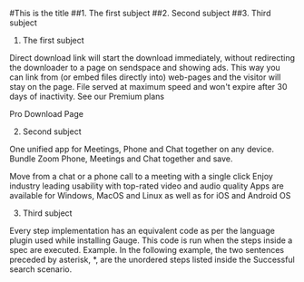 #This is the title
##1. The first subject
##2. Second subject
##3. Third subject


1. The first subject

Direct download link will start the download immediately, without redirecting the downloader to a page on sendspace and showing ads. This way you can link from (or embed files directly into) web-pages and the visitor will stay on the page. File served at maximum speed and won't expire after 30 days of inactivity. See our Premium plans

Pro Download Page

2. Second subject

One unified app for Meetings, Phone and Chat together on any device. Bundle Zoom Phone, Meetings and Chat together and save.

Move from a chat or a phone call to a meeting with a single click
Enjoy industry leading usability with top-rated video and audio quality
Apps are available for Windows, MacOS and Linux as well as for iOS and Android OS

3. Third subject

Every step implementation has an equivalent code as per the language plugin used while installing Gauge. This code is run when the steps inside a spec are executed. Example. In the following example, the two sentences preceded by asterisk, *, are the unordered steps listed inside the Successful search scenario.

